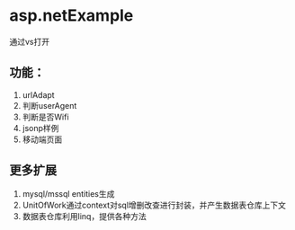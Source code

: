 # asp.netExample
通过vs打开

## 功能：
1. urlAdapt
2. 判断userAgent
3. 判断是否Wifi
4. jsonp样例
5. 移动端页面

## 更多扩展
1. mysql/mssql entities生成
2. UnitOfWork通过context对sql增删改查进行封装，并产生数据表仓库上下文
3. 数据表仓库利用linq，提供各种方法
